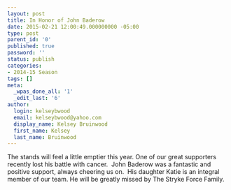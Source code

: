 ```yaml
---
layout: post
title: In Honor of John Baderow
date: 2015-02-21 12:00:49.000000000 -05:00
type: post
parent_id: '0'
published: true
password: ''
status: publish
categories:
- 2014-15 Season
tags: []
meta:
  _wpas_done_all: '1'
  _edit_last: '6'
author:
  login: kelseybwood
  email: kelseybwood@yahoo.com
  display_name: Kelsey Bruinwood
  first_name: Kelsey
  last_name: Bruinwood
---
```

<p>The stands will feel a little emptier this year. One of our great supporters recently lost his battle with cancer.  John Baderow was a fantastic and positive support, always cheering us on.  His daughter Katie is an integral member of our team. He will be greatly missed by The Stryke Force Family.</p>
